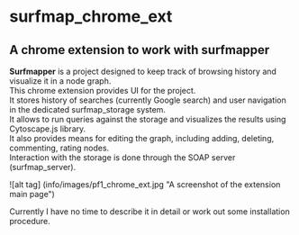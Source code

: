 # surfmap\_chrome\_ext
## A chrome extension to work with surfmapper

**Surfmapper** is a project designed to keep track of browsing history and visualize it in a node graph.  
This chrome extension provides UI for the project.  
It stores history of searches (currently Google search) and user navigation in the dedicated surfmap\_storage system.  
It allows to run queries against the storage and visualizes the results using Cytoscape.js library.  
It also provides means for editing the graph, including adding, deleting, commenting, rating nodes.  
Interaction with the storage is done through the SOAP server (surfmap\_server).

![alt tag] (info/images/pf1_chrome_ext.jpg "A screenshot of the extension main page") 

Currently I have no time to describe it in detail or work out some installation procedure.

